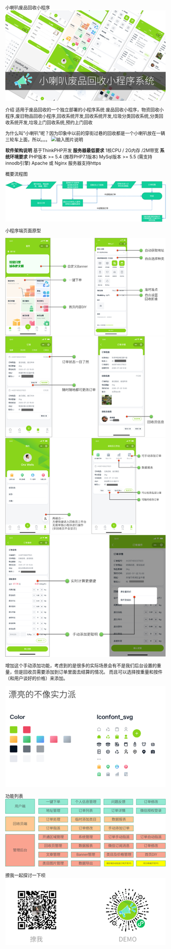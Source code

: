 小喇叭废品回收小程序
![输入图片说明](bg2.png "bg2.png")

介绍
适用于废品回收的一个独立部署的小程序系统 
废品回收小程序，物资回收小程序,废旧物品回收小程序,回收系统开发,回收系统开发,垃圾分类回收系统,分类回收系统开发,垃圾上门回收系统,预约上门回收

为什么叫“小喇叭”呢？因为印象中以前的穿街过巷的回收都是一个小喇叭放在一辆三轮车上面，所以。。。
![输入图片说明](小喇叭demo.jpg "小喇叭demo.jpg")

 **软件架构说明** 
基于ThinkPHP开发
 **服务器最低要求** 
1核CPU / 2G内存 /2M带宽
 **系统环境要求** 
PHP版本 >= 5.4  (推荐PHP7.1版本)
MySql版本 >= 5.5  (需支持innodb引擎)
Apache 或 Nginx
服务器支持https

概要流程图

![输入图片说明](流程图.png "流程图.png")


小程序端页面原型

![输入图片说明](1.png "1.png")
![输入图片说明](2.png "2.png")
![输入图片说明](3.png "3.png")
![输入图片说明](4.png "4.png")

增加这个手动添加功能，考虑到的是很多的实际场景会有不是我们后台设置的重量，但是回收员需要添加到订单里面去结算的情况。
而且可以选择按重量和按件（和用户谈好的价格）来添加。

![UI样式](5.png "5.png")

功能列表
![输入图片说明](功能列表.png "功能列表.png")

撩我一起探讨一下呗
![输入图片说明](1212.png "1212.png")
